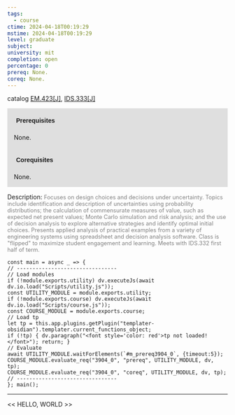 ```yaml
---
tags:
  - course
ctime: 2024-04-18T00:19:29
mstime: 2024-04-18T00:19:29
level: graduate
subject: 
university: mit
completion: open
percentage: 0
prereq: None.
coreq: None.
---
```


catalog [EM.423[J]](http://student.mit.edu/catalog/mEMa.html#EM.423), [IDS.333[J]](http://student.mit.edu/catalog/mIDSa.html#IDS.333)

<span style="display: block; padding: 15px; background-color: rgb(100, 100, 100, 0.2);"><font id="m_prereq3904_0" style="display: block; font-family: Arial, sans-serif; font-weight: bold; padding: 5px">Prerequisites</font><br><span id="prereq3904_0">None.</span></span>
<span style="display: block; padding: 15px; background-color: rgb(100, 100, 100, 0.2);"><font id="m_coreq3904_0" style="display: block; font-family: Arial, sans-serif; font-weight: bold; padding: 5px">Corequisites</font><br><span id="coreq3904_0">None.</span></span>

<font style="">Description:</font>
<font style="color: grey; font-size: 0.8rem;">Focuses on design choices and decisions under uncertainty. Topics include identification and description of uncertainties using probability distributions; the calculation of commensurate measures of value, such as expected net present values; Monte Carlo simulation and risk analysis; and the use of decision analysis to explore alternative strategies and identify optimal initial choices. Presents applied analysis of practical examples from a variety of engineering systems using spreadsheet and decision analysis software. Class is "flipped" to maximize student engagement and learning. Meets with IDS.332 first half of term.</font>

```dataviewjs
const main = async _ => {
// --------------------------------
// Load modules
if (!module.exports.utility) dv.executeJs(await dv.io.load("Scripts/utility.js"));
const UTILITY_MODULE = module.exports.utility;
if (!module.exports.course) dv.executeJs(await dv.io.load("Scripts/course.js"));
const COURSE_MODULE = module.exports.course;
// Load tp
let tp = this.app.plugins.getPlugin("templater-obsidian").templater.current_functions_object;
if (!tp) { dv.paragraph("<font style='color: red'>tp not loaded!</font>"); return; }
// Evaluate
await UTILITY_MODULE.waitForElements(`#m_prereq3904_0`, {timeout:5});
COURSE_MODULE.evaluate_req("3904_0", "prereq", UTILITY_MODULE, dv, tp);
COURSE_MODULE.evaluate_req("3904_0", "coreq", UTILITY_MODULE, dv, tp);
// --------------------------------
}; main();
```

---

<< HELLO, WORLD >>
